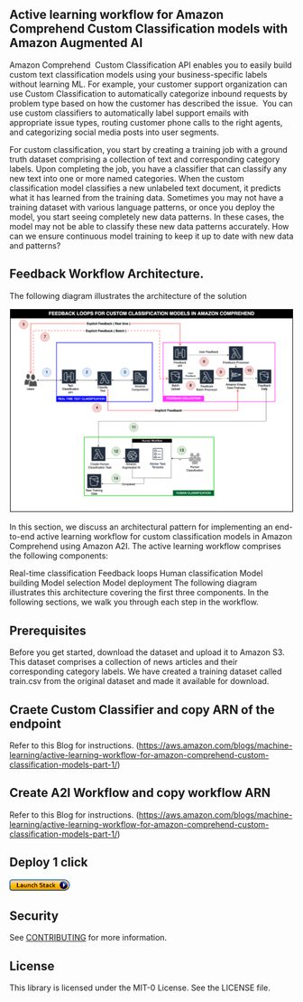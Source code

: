 ## Active learning workflow for Amazon Comprehend Custom Classification models with Amazon Augmented AI
Amazon Comprehend  Custom Classification API enables you to easily build custom text classification models using your business-specific labels without learning ML. For example, your customer support organization can use Custom Classification to automatically categorize inbound requests by problem type based on how the customer has described the issue.  You can use custom classifiers to automatically label support emails with appropriate issue types, routing customer phone calls to the right agents, and categorizing social media posts into user segments.

For custom classification, you start by creating a training job with a ground truth dataset comprising a collection of text and corresponding category labels. Upon completing the job, you have a classifier that can classify any new text into one or more named categories. When the custom classification model classifies a new unlabeled text document, it predicts what it has learned from the training data. Sometimes you may not have a training dataset with various language patterns, or once you deploy the model, you start seeing completely new data patterns. In these cases, the model may not be able to classify these new data patterns accurately. How can we ensure continuous model training to keep it up to date with new data and patterns?



## Feedback Workflow Architecture.


The following diagram illustrates the architecture of the solution

![](arch.png)

In this section, we discuss an architectural pattern for implementing an end-to-end active learning workflow for custom classification models in Amazon Comprehend using Amazon A2I. The active learning workflow comprises the following components:

Real-time classification
Feedback loops
Human classification
Model building
Model selection
Model deployment
The following diagram illustrates this architecture covering the first three components. In the following sections, we walk you through each step in the workflow.

## Prerequisites
Before you get started, 
download the dataset and upload it to Amazon S3. This dataset comprises a collection of news articles and their corresponding category labels. We have created a training dataset called train.csv from the original dataset and made it available for download.
## Craete Custom Classifier and copy ARN of the endpoint
Refer to this Blog for instructions. (https://aws.amazon.com/blogs/machine-learning/active-learning-workflow-for-amazon-comprehend-custom-classification-models-part-1/)
## Create A2I Workflow and copy workflow ARN
Refer to this Blog for instructions. (https://aws.amazon.com/blogs/machine-learning/active-learning-workflow-for-amazon-comprehend-custom-classification-models-part-1/)
## Deploy 1 click
[![button](launchstack.png)](https://console.aws.amazon.com/cloudformation/home?region=us-east-1#/stacks/create/review?stackName=comprehend-active-learning&templateURL=https://aws-ml-blog.s3.amazonaws.com/artifacts/comprehend-a2i-active-learning/comprehend-active-learning-infra.yml)




## Security

See [CONTRIBUTING](CONTRIBUTING.md#security-issue-notifications) for more information.

## License

This library is licensed under the MIT-0 License. See the LICENSE file.

